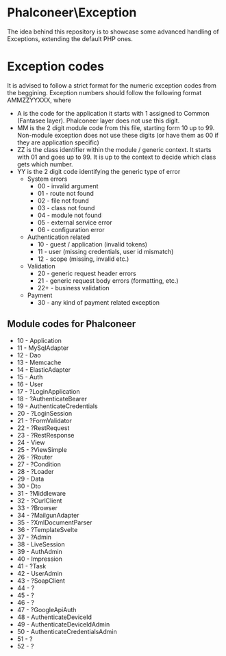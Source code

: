 # Phalconeer\Exception

The idea behind this repository is to showcase some advanced handling of Exceptions, extending the default PHP ones.

# Exception codes

It is advised to follow a strict format for the numeric exception codes from the beggining.
Exception numbers should follow the following format
AMMZZYYXXX, where
* A is the code for the application it starts with 1 assigned to Common (Fantasee layer). Phalconeer layer does not use this digit.
* MM is the 2 digit module code from this file, starting form 10 up to 99. Non-module exception does not use these digits (or have them as 00 if they are application specific)
* ZZ is the class identifier within the module / generic context. It starts with 01 and goes up to 99. It is up to the context to decide which class gets which number.
* YY is the 2 digit code identifying the generic type of error
    * System errors
        * 00 - invalid argument
        * 01 - route not found
        * 02 - file not found
        * 03 - class not found
        * 04 - module not found
        * 05 - external service error
        * 06 - configuration error
    * Authentication related
        * 10 - guest / application (invalid tokens)
        * 11 - user (missing credentials, user id mismatch)
        * 12 - scope (missing, invalid etc.)
    * Validation
        * 20 - generic request header errors
        * 21 - generic request body errors (formatting, etc.)
        * 22+ - business validation
    * Payment
        * 30 - any kind of payment related exception

## Module codes for Phalconeer
* 10 - Application
* 11 - MySqlAdapter
* 12 - Dao
* 13 - Memcache
* 14 - ElasticAdapter
* 15 - Auth
* 16 - User
* 17 - ?LoginApplication
* 18 - ?AuthenticateBearer
* 19 - AuthenticateCredentials
* 20 - ?LoginSession
* 21 - ?FormValidator
* 22 - ?RestRequest
* 23 - ?RestResponse
* 24 - View
* 25 - ?ViewSimple
* 26 - ?Router
* 27 - ?Condition
* 28 - ?Loader
* 29 - Data
* 30 - Dto
* 31 - ?Middleware
* 32 - ?CurlClient
* 33 - ?Browser
* 34 - ?MailgunAdapter
* 35 - ?XmlDocumentParser
* 36 - ?TemplateSvelte
* 37 - ?Admin
* 38 - LiveSession
* 39 - AuthAdmin
* 40 - Impression
* 41 - ?Task
* 42 - UserAdmin
* 43 - ?SoapClient
* 44 - ?
* 45 - ?
* 46 - ?
* 47 - ?GoogleApiAuth
* 48 - AuthenticateDeviceId
* 49 - AuthenticateDeviceIdAdmin
* 50 - AuthenticateCredentialsAdmin
* 51 - ?
* 52 - ?
